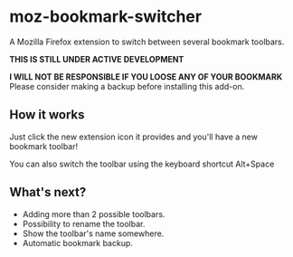 # moz-bookmark-switcher

A Mozilla Firefox extension to switch between several bookmark toolbars.

**THIS IS STILL UNDER ACTIVE DEVELOPMENT**

**I WILL NOT BE RESPONSIBLE IF YOU LOOSE ANY OF YOUR BOOKMARK**
Please consider making a backup before installing this add-on.

## How it works

Just click the new extension icon it provides and you'll have a new bookmark toolbar!

You can also switch the toolbar using the keyboard shortcut Alt+Space

## What's next?

* Adding more than 2 possible toolbars.
* Possibility to rename the toolbar.
* Show the toolbar's name somewhere.
* Automatic bookmark backup.